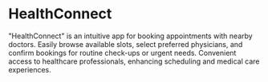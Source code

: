 # HealthConnect
"HealthConnect" is an intuitive app for booking appointments with nearby doctors. Easily browse available slots, select preferred physicians, and confirm bookings for routine check-ups or urgent needs. Convenient access to healthcare professionals, enhancing scheduling and medical care experiences.
